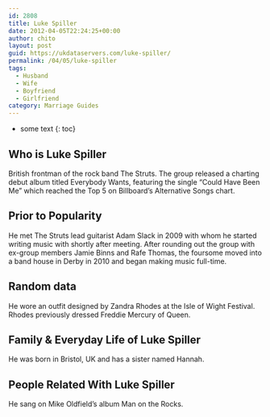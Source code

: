 ```yaml
---
id: 2808
title: Luke Spiller
date: 2012-04-05T22:24:25+00:00
author: chito
layout: post
guid: https://ukdataservers.com/luke-spiller/
permalink: /04/05/luke-spiller
tags:
  - Husband
  - Wife
  - Boyfriend
  - Girlfriend
category: Marriage Guides
---
```


* some text
{: toc}
          
          
## Who is  Luke Spiller
                  
                  
                  
British frontman of the rock band The Struts. The group released a charting debut album titled Everybody Wants, featuring the single &#8220;Could Have Been Me&#8221; which reached the Top 5 on Billboard&#8217;s Alternative Songs chart.
                  
                
                
                
## Prior to Popularity 
                  
                  
                  
He met The Struts lead guitarist Adam Slack in 2009 with whom he started writing music with shortly after meeting. After rounding out the group with ex-group members Jamie Binns and Rafe Thomas, the foursome moved into a band house in Derby in 2010 and began making music full-time.
                  
                
                
                
## Random data 
                  
                  
                  
He wore an outfit designed by Zandra Rhodes at the Isle of Wight Festival. Rhodes previously dressed Freddie Mercury of Queen.
                  
                
                
                
## Family & Everyday Life of Luke Spiller
                  
                  
                  
He was born in Bristol, UK and has a sister named Hannah.
                  
                
                
                
## People Related With  Luke Spiller
                  
                  
                  
He sang on Mike Oldfield&#8217;s album Man on the Rocks.
                  
                
              
            
          
          
          
    
    
  
